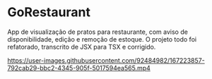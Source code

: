 # GoRestaurant
App de visualização de pratos para restaurante, com aviso de disponibilidade, edição e remoção de estoque.  O projeto todo foi refatorado, transcrito de JSX para TSX e  corrigido.


https://user-images.githubusercontent.com/92484982/167223857-792cab29-bbc2-4345-905f-5017594ea565.mp4

